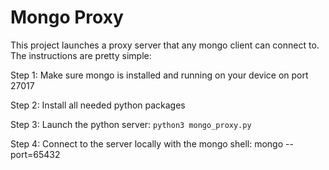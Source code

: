 # Mongo Proxy 

This project launches a proxy server that any mongo client can connect to. The instructions are pretty simple:

Step 1: Make sure mongo is installed and running on your device on port 27017

Step 2: Install all needed python packages

Step 3: Launch the python server: `python3 mongo_proxy.py`

Step 4: Connect to the server locally with the mongo shell: mongo --port=65432
